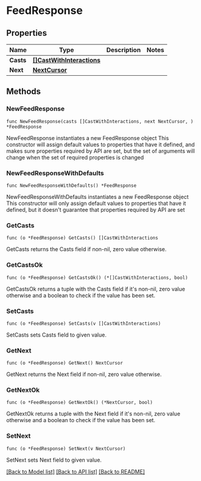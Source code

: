 # FeedResponse

## Properties

Name | Type | Description | Notes
------------ | ------------- | ------------- | -------------
**Casts** | [**[]CastWithInteractions**](CastWithInteractions.md) |  | 
**Next** | [**NextCursor**](NextCursor.md) |  | 

## Methods

### NewFeedResponse

`func NewFeedResponse(casts []CastWithInteractions, next NextCursor, ) *FeedResponse`

NewFeedResponse instantiates a new FeedResponse object
This constructor will assign default values to properties that have it defined,
and makes sure properties required by API are set, but the set of arguments
will change when the set of required properties is changed

### NewFeedResponseWithDefaults

`func NewFeedResponseWithDefaults() *FeedResponse`

NewFeedResponseWithDefaults instantiates a new FeedResponse object
This constructor will only assign default values to properties that have it defined,
but it doesn't guarantee that properties required by API are set

### GetCasts

`func (o *FeedResponse) GetCasts() []CastWithInteractions`

GetCasts returns the Casts field if non-nil, zero value otherwise.

### GetCastsOk

`func (o *FeedResponse) GetCastsOk() (*[]CastWithInteractions, bool)`

GetCastsOk returns a tuple with the Casts field if it's non-nil, zero value otherwise
and a boolean to check if the value has been set.

### SetCasts

`func (o *FeedResponse) SetCasts(v []CastWithInteractions)`

SetCasts sets Casts field to given value.


### GetNext

`func (o *FeedResponse) GetNext() NextCursor`

GetNext returns the Next field if non-nil, zero value otherwise.

### GetNextOk

`func (o *FeedResponse) GetNextOk() (*NextCursor, bool)`

GetNextOk returns a tuple with the Next field if it's non-nil, zero value otherwise
and a boolean to check if the value has been set.

### SetNext

`func (o *FeedResponse) SetNext(v NextCursor)`

SetNext sets Next field to given value.



[[Back to Model list]](../README.md#documentation-for-models) [[Back to API list]](../README.md#documentation-for-api-endpoints) [[Back to README]](../README.md)


